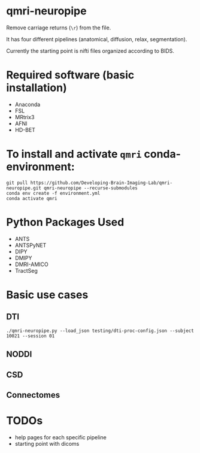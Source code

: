 # qmri-neuropipe

Remove carriage returns (`\r`) from the file.

It has four different pipelines (anatomical, diffusion, relax, segmentation).

Currently the starting point is nifti files organized according to BIDS.

# Required software (basic installation)
- Anaconda
- FSL
- MRtrix3
- AFNI
- HD-BET

# To install and activate `qmri` conda-environment:
 ```
 git pull https://github.com/Developing-Brain-Imaging-Lab/qmri-neuropipe.git qmri-neuropipe --recurse-submodules
 conda env create -f environment.yml
 conda activate qmri
 ```

# Python Packages Used
- ANTS
- ANTSPyNET
- DIPY
- DMIPY
- DMRI-AMICO
- TractSeg

# Basic use cases
## DTI
```./qmri-neuropipe.py --load_json testing/dti-proc-config.json --subject 10021 --session 01```
## NODDI
## CSD
## Connectomes

# TODOs
- help pages for each specific pipeline
- starting point with dicoms

